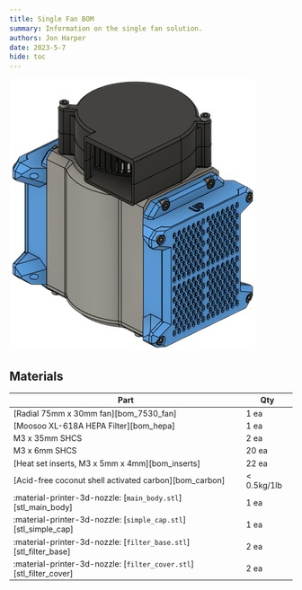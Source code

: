 ```yaml
---
title: Single Fan BOM
summary: Information on the single fan solution.
authors: Jon Harper
date: 2023-5-7
hide: toc
---
```


![preview](assets/img/gallery/single_filter.png)

## Materials

| Part | Qty |
|------|-----|
| [Radial 75mm x 30mm fan][bom_7530_fan]            | 1 ea |
| [Moosoo XL-618A HEPA Filter][bom_hepa]            | 1 ea |
| M3 x 35mm SHCS                                    | 2 ea |
| M3 x 6mm SHCS                                     | 20 ea |
| [Heat set inserts, M3 x 5mm x 4mm][bom_inserts]   | 22 ea |
| [Acid-free coconut shell activated carbon][bom_carbon] | < 0.5kg/1lb |
| :material-printer-3d-nozzle: [`main_body.stl`][stl_main_body]                  | 1 ea |
| :material-printer-3d-nozzle: [`simple_cap.stl`][stl_simple_cap]                | 1 ea |
| :material-printer-3d-nozzle: [`filter_base.stl`][stl_filter_base]              | 2 ea |
| :material-printer-3d-nozzle: [`filter_cover.stl`][stl_filter_cover]            | 2 ea |
